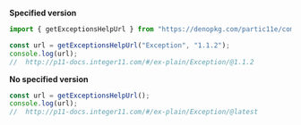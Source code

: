 **Specified version**

```ts
import { getExceptionsHelpUrl } from "https://denopkg.com/partic11e/common/mod.ts";

const url = getExceptionsHelpUrl("Exception", "1.1.2");
console.log(url);
//  http://p11-docs.integer11.com/#/ex-plain/Exception/@1.1.2
```

**No specified version**

```ts
const url = getExceptionsHelpUrl();
console.log(url);
//  http://p11-docs.integer11.com/#/ex-plain/Exception/@latest
```
